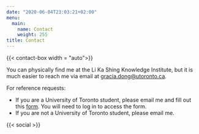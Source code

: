 ```yaml
---
date: "2020-06-04T23:03:21+02:00"
menu:
  main:
    name: Contact
    weight: 255
title: Contact
---
```


{{< contact-box width = "auto">}}

You can physically find me at the Li Ka Shing Knowledge Institute, but it is much easier to reach me via email at gracia.dong@utoronto.ca.

For reference requests: 
* If you are a University of Toronto student, please email me and fill out this [form](https://forms.office.com/r/EfCp9PrDiU). You will need to log in to access the form.
* If you are not a University of Toronto student, please email me. 
<!-- * Please note that I only write references for individuals with whom I have directly worked. -->

{{< social >}}
